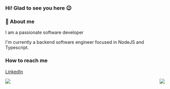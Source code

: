 <div align="left">
  
<h3>Hi! Glad to see you here 😉</h3>

<h3>🔎 About me</h3>
I am a passionate software developer

I'm currently a backend software engineer focused in NodeJS and Typescript.

<h3>How to reach me</h3>

[LinkedIn](https://www.linkedin.com/in/leandro-rezende-coutinho-799311140/)

</div>
<img src="https://github-readme-stats.vercel.app/api/top-langs?username=leandrorezendecoutinho&show_icons=true&theme=algolia&count_private=true&show_icons=true" align="right"/>
<img src="https://github-readme-stats.vercel.app/api?username=leandrorezendecoutinho&langs_count=8&show_icons=true&theme=algolia&count_private=true&show_icons=true"/>


